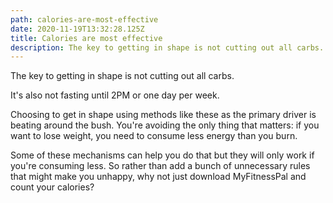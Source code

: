 ```yaml
---
path: calories-are-most-effective
date: 2020-11-19T13:32:28.125Z
title: Calories are most effective
description: The key to getting in shape is not cutting out all carbs.
---
```

The key to getting in shape is not cutting out all carbs. 

It's also not fasting until 2PM or one day per week. 

Choosing to get in shape using methods like these as the primary driver is beating around the bush. You're avoiding the only thing that matters: if you want to lose weight, you need to consume less energy than you burn. 

Some of these mechanisms can help you do that but they will only work if you're consuming less. So rather than add a bunch of unnecessary rules that might make you unhappy, why not just download MyFitnessPal and count your calories?